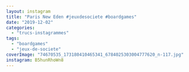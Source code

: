 ```yaml
---
layout: instagram
title: "Paris New Eden #jeuxdesociete #boardgames"
date: "2019-12-02"
categories: 
  - "trucs-instagrammes"
tags: 
  - "boardgames"
  - "jeux-de-societe"
coverImage: "74670535_173180410465341_6784025303004777620_n-117.jpg"
instagram: B5hunRhoWn8
---
```

